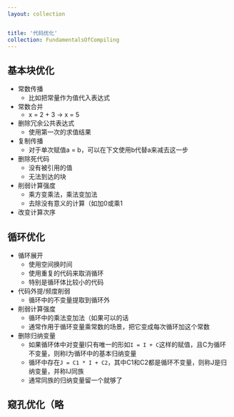 ```yaml
---
layout: collection


title: '代码优化'
collection: FundamentalsOfCompiling
---
```


## 基本块优化

- 常数传播
  - 比如把常量作为值代入表达式
- 常数合并
  - x = 2 + 3 -> x = 5
- 删除冗余公共表达式
  - 使用第一次的求值结果
- 复制传播
  - 对于单次赋值a = b，可以在下文使用b代替a来减去这一步
- 删除死代码
  - 没有被引用的值
  - 无法到达的块
- 削弱计算强度
  - 乘方变乘法，乘法变加法
  - 去除没有意义的计算（如加0或乘1
- 改变计算次序

## 循环优化

- 循环展开
  - 使用空间换时间
  - 使用重复的代码来取消循环
  - 特别是循环体比较小的代码
- 代码外提/频度削弱
  - 循环中的不变量提取到循环外
- 削弱计算强度
  - 循环中的乘法变加法（如果可以的话
  - 通常作用于循环变量乘常数的场景，把它变成每次循环加这个常数
- 删除归纳变量
  - 如果循环体中对变量I只有唯一的形如`I = I + C`这样的赋值，且C为循环不变量，则称I为循环中的基本归纳变量
  - 循环中存在`J = C1 * I + C2`，其中C1和C2都是循环不变量，则称J是归纳变量，并称IJ同族
  - 通常同族的归纳变量留一个就够了

## 窥孔优化（略

